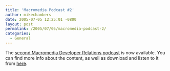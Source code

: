 ```yaml
---
title: 'Macromedia Podcast #2'
author: mikechambers
date: 2005-07-05 12:25:01 -0800
layout: post
permalink: /2005/07/05/macromedia-podcast-2/
categories:
  - General
---
```



The [second Macromedia Developer Relations podcast][1] is now available. You can find more info about the content, as well as download and listen to it from [here][1].

 [1]: http://weblogs.macromedia.com/podcast/archives/2005/07/macromedia_podc_1.html